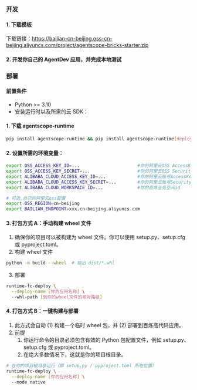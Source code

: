 ### 开发
#### 1. 下载模板
下载链接：https://bailian-cn-beijing.oss-cn-beijing.aliyuncs.com/project/agentscope-bricks-starter.zip

#### 2. 开发你自己的 AgentDev 应用，并完成本地测试

### 部署
#### 前置条件
- Python >= 3.10
- 安装运行时以及所需的云 SDK：
#### 1. 下载 agentscope-runtime
```bash
pip install agentscope-runtime && pip install agentscope-runtime[deployment]
```
#### 2. 设置所需的环境变量：
```bash
export OSS_ACCESS_KEY_ID=...                      #你的阿里云OSS AccessKey
export OSS_ACCESS_KEY_SECRET=...                  #你的阿里云OSS SecurityKey
export ALIBABA_CLOUD_ACCESS_KEY_ID=...            #你的阿里云账号AccessKey
export ALIBABA_CLOUD_ACCESS_KEY_SECRET=...        #你的阿里云账号SecurityKey
export ALIBABA_CLOUD_WORKSPACE_ID=...             #你的百炼业务空间id

# 可选,自己的阿里云oss配置
export OSS_REGION=cn-beijing
export BAILIAN_ENDPOINT=xxx.cn-beijing.aliyuncs.com
```
#### 3. 打包方式 A：手动构建 wheel 文件
1. 确保你的项目可以被构建为 wheel 文件。你可以使用 setup.py、setup.cfg 或 pyproject.toml。
2. 构建 wheel 文件
```bash
python -m build --wheel  # 输出 dist/*.whl
```
3. 部署
```bash
runtime-fc-deploy \
  --deploy-name [你的应用名称] \  
  --whl-path [到你的wheel文件的相对路径]
 ```
#### 4. 打包方式 B：一键构建与部署
1. 此方式会自动 (1) 构建一个临时 wheel 包，并 (2) 部署到百炼高代码应用。
2. 前提
   1. 你运行命令的目录必须包含有效的 Python 包配置文件，例如 setup.py、setup.cfg 或 pyproject.toml。 
   2. 在绝大多数情况下，这就是你的项目根目录。

```bash
# 在你的项目根目录运行（即 setup.py / pyproject.toml 所在位置）
runtime-fc-deploy \
  --deploy-name [你的应用名称] \  
  --mode native
```